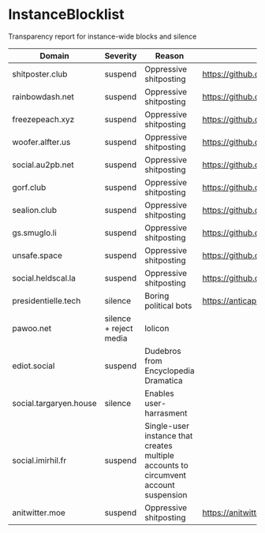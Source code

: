 # InstanceBlocklist
Transparency report for instance-wide blocks and silence

| Domain          | Severity | Reason                 | More informations |
| --------------- | -------- | ---------------------- | ----------------- |
| shitposter.club | suspend  | Oppressive shitposting | https://github.com/nolanlawson/blocked-on-mastodon
| rainbowdash.net | suspend  | Oppressive shitposting | https://github.com/nolanlawson/blocked-on-mastodon
| freezepeach.xyz	| suspend | Oppressive shitposting | https://github.com/nolanlawson/blocked-on-mastodon
| woofer.alfter.us | suspend | Oppressive shitposting | https://github.com/nolanlawson/blocked-on-mastodon
| social.au2pb.net |	suspend | Oppressive shitposting | https://github.com/nolanlawson/blocked-on-mastodon
| gorf.club | suspend | Oppressive shitposting | https://github.com/nolanlawson/blocked-on-mastodon
| sealion.club | suspend | Oppressive shitposting | https://github.com/nolanlawson/blocked-on-mastodon
| gs.smuglo.li | suspend | Oppressive shitposting | https://github.com/nolanlawson/blocked-on-mastodon
| unsafe.space | suspend | Oppressive shitposting | https://github.com/nolanlawson/blocked-on-mastodon
| social.heldscal.la | suspend | Oppressive shitposting | https://github.com/nolanlawson/blocked-on-mastodon
| presidentielle.tech | silence | Boring political bots | https://anticapitalist.party/users/corzntin/updates/4778 |
| pawoo.net | silence + reject media | lolicon | |
| ediot.social | suspend | Dudebros from Encyclopedia Dramatica | |
| social.targaryen.house | silence | Enables user-harrasment | |
| social.imirhil.fr | suspend | Single-user instance that creates multiple accounts to circumvent account suspension | |
| anitwitter.moe | suspend | Oppressive shitposting | https://anitwitter.moe/about/more |

